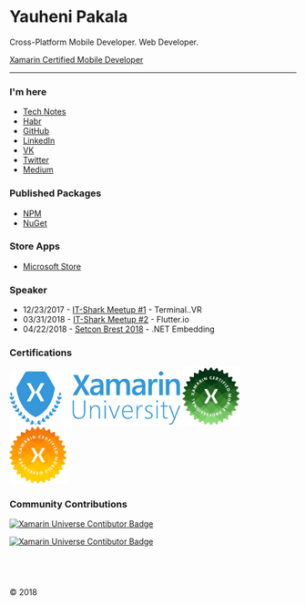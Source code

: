 
# Yauheni Pakala

Cross-Platform Mobile Developer. Web Developer.

[Xamarin Certified Mobile Developer](https://devconnect.xamarin.com/profile/10974)

---

### I'm here

* [Tech Notes](https://wcoder.github.io/)
* [Habr](https://habrahabr.ru/users/wcoder/)
* [GitHub](https://github.com/wcoder/)
* [LinkedIn](https://www.linkedin.com/in/yauhenipakala/)
* [VK](https://vk.com/evgeniypakalo)
* [Twitter](https://twitter.com/evgeniypakalo)
* [Medium](https://medium.com/@wcoder)

### Published Packages

* [NPM](https://www.npmjs.com/~wcoder?activeTab=packages)
* [NuGet](https://www.nuget.org/profiles/wcoder)

### Store Apps

* [Microsoft Store](https://www.microsoft.com/en-us/store/search/apps?q=yauheni%20pakala)

### Speaker

* 12/23/2017 - [IT-Shark Meetup #1](https://it-shark.pro/) - Terminal..VR
* 03/31/2018 - [IT-Shark Meetup #2](https://events.epam.com/events/it-shark-meetup/talks/5230) - Flutter.io
* 04/22/2018 - [Setcon Brest 2018](http://setcon.brest.tech/) - .NET Embedding

### Certifications

<img src="images/xamarinuniversitylogo.jpg" alt="Xamarin University Logo" width="300" />
<img src="images/xamarin_ professional.svg" alt="Xamarin Professional Badge" width="100" />
<img src="images/xamarin_mobile_developer.svg" alt="Xamarin Mobile Developer Badge" width="100" />

### Community Contributions

<a href="https://github.com/it-shark-pro" target="_blank"><img src="https://avatars2.githubusercontent.com/u/34164782?s=200&v=4" alt="Xamarin Universe Contibutor Badge" width="120" /></a>

<a href="https://github.com/xamarinuniverse" target="_blank"><img src="https://github.com/xamarinuniverse/XamarinUniversalLibrary/raw/master/img/Xamarin%20Universe%20Contibutor%20Badge.png" alt="Xamarin Universe Contibutor Badge" width="150"/></a>

## &nbsp;

&copy; 2018

<!--

¯\_(ツ)_/¯

-->
